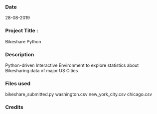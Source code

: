 ### Date
28-08-2019

### Project Title : 
Bikeshare Python 

### Description
Python-driven Interactive Environment to explore statistics about Bikesharing data of major US Cities

### Files used
bikeshare_submitted.py
washington.csv
new_york_city.csv
chicago.csv

### Credits

